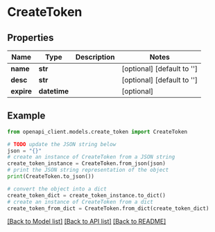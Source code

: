 # CreateToken


## Properties

Name | Type | Description | Notes
------------ | ------------- | ------------- | -------------
**name** | **str** |  | [optional] [default to '']
**desc** | **str** |  | [optional] [default to '']
**expire** | **datetime** |  | [optional] 

## Example

```python
from openapi_client.models.create_token import CreateToken

# TODO update the JSON string below
json = "{}"
# create an instance of CreateToken from a JSON string
create_token_instance = CreateToken.from_json(json)
# print the JSON string representation of the object
print(CreateToken.to_json())

# convert the object into a dict
create_token_dict = create_token_instance.to_dict()
# create an instance of CreateToken from a dict
create_token_from_dict = CreateToken.from_dict(create_token_dict)
```
[[Back to Model list]](../README.md#documentation-for-models) [[Back to API list]](../README.md#documentation-for-api-endpoints) [[Back to README]](../README.md)


